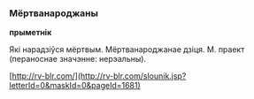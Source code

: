 ### Мёртванароджаны
**прыметнік**

Які нарадзіўся мёртвым. Мёртванароджанае дзіця. М. праект (пераноснае значэнне: нерэальны).

<a rel="author">[http://rv-blr.com/](http://rv-blr.com/slounik.jsp?letterId=0&maskId=0&pageId=1681)</a>
